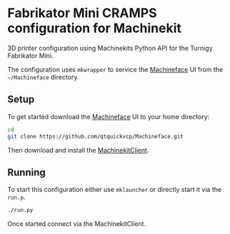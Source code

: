 # Fabrikator Mini CRAMPS configuration for Machinekit

3D printer configuration using Machinekits Python API for the Turnigy Fabrikator Mini.

The configuration uses `mkwrapper` to service the [Machineface](https://github.com/qtquickvcp/Machineface) UI
from the `~/Machineface` directory.

## Setup
To get started download the [Machineface](https://github.com/qtquickvcp/Machineface) UI to your home directory:

```bash
cd
git clone https://github.com/qtquickvcp/Machineface.git
```

Then download and install the [MachinekitClient](https://github.com/qtquickvcp/QtQuickVcp#download).

## Running

To start this configuration either use `mklauncher` or directly start it via the `run.p`.

```bash
./run.py
```

Once started connect via the MachinekitClient.
